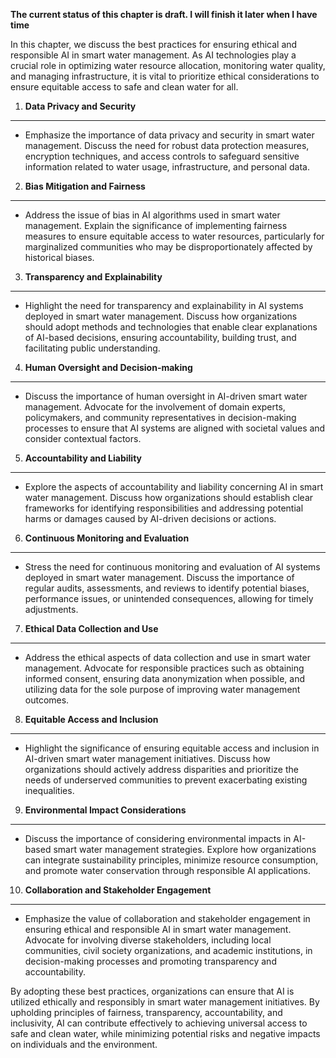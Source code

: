 **The current status of this chapter is draft. I will finish it later when I have time**

In this chapter, we discuss the best practices for ensuring ethical and responsible AI in smart water management. As AI technologies play a crucial role in optimizing water resource allocation, monitoring water quality, and managing infrastructure, it is vital to prioritize ethical considerations to ensure equitable access to safe and clean water for all.

1. **Data Privacy and Security**
--------------------------------

* Emphasize the importance of data privacy and security in smart water management. Discuss the need for robust data protection measures, encryption techniques, and access controls to safeguard sensitive information related to water usage, infrastructure, and personal data.

2. **Bias Mitigation and Fairness**
-----------------------------------

* Address the issue of bias in AI algorithms used in smart water management. Explain the significance of implementing fairness measures to ensure equitable access to water resources, particularly for marginalized communities who may be disproportionately affected by historical biases.

3. **Transparency and Explainability**
--------------------------------------

* Highlight the need for transparency and explainability in AI systems deployed in smart water management. Discuss how organizations should adopt methods and technologies that enable clear explanations of AI-based decisions, ensuring accountability, building trust, and facilitating public understanding.

4. **Human Oversight and Decision-making**
------------------------------------------

* Discuss the importance of human oversight in AI-driven smart water management. Advocate for the involvement of domain experts, policymakers, and community representatives in decision-making processes to ensure that AI systems are aligned with societal values and consider contextual factors.

5. **Accountability and Liability**
-----------------------------------

* Explore the aspects of accountability and liability concerning AI in smart water management. Discuss how organizations should establish clear frameworks for identifying responsibilities and addressing potential harms or damages caused by AI-driven decisions or actions.

6. **Continuous Monitoring and Evaluation**
-------------------------------------------

* Stress the need for continuous monitoring and evaluation of AI systems deployed in smart water management. Discuss the importance of regular audits, assessments, and reviews to identify potential biases, performance issues, or unintended consequences, allowing for timely adjustments.

7. **Ethical Data Collection and Use**
--------------------------------------

* Address the ethical aspects of data collection and use in smart water management. Advocate for responsible practices such as obtaining informed consent, ensuring data anonymization when possible, and utilizing data for the sole purpose of improving water management outcomes.

8. **Equitable Access and Inclusion**
-------------------------------------

* Highlight the significance of ensuring equitable access and inclusion in AI-driven smart water management initiatives. Discuss how organizations should actively address disparities and prioritize the needs of underserved communities to prevent exacerbating existing inequalities.

9. **Environmental Impact Considerations**
------------------------------------------

* Discuss the importance of considering environmental impacts in AI-based smart water management strategies. Explore how organizations can integrate sustainability principles, minimize resource consumption, and promote water conservation through responsible AI applications.

10. **Collaboration and Stakeholder Engagement**
------------------------------------------------

* Emphasize the value of collaboration and stakeholder engagement in ensuring ethical and responsible AI in smart water management. Advocate for involving diverse stakeholders, including local communities, civil society organizations, and academic institutions, in decision-making processes and promoting transparency and accountability.

By adopting these best practices, organizations can ensure that AI is utilized ethically and responsibly in smart water management initiatives. By upholding principles of fairness, transparency, accountability, and inclusivity, AI can contribute effectively to achieving universal access to safe and clean water, while minimizing potential risks and negative impacts on individuals and the environment.
